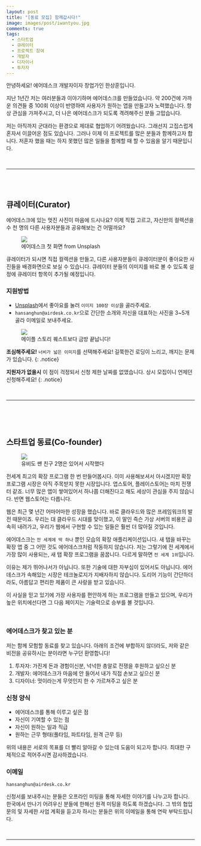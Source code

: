```yaml
---
layout: post
title: "[동료 모집] 함께갑시다!"
image: images/post/iwantyou.jpg
comments: true
tags: 
  - 스타트업
  - 큐레이터
  - 프로젝트 참여
  - 개발자
  - 디자이너
  - 투자자
---
```


안녕하세요! 에어데스크 개발자이자 창업가인 한상훈입니다.

지난 1년간 저는 여러분들과 이야기하며 에어데스크를 만들었습니다. 약 200건에 가까운 의견들 중 100회 이상이 반영하여 사용자가 원하는 앱을 만들고자 노력했습니다. 항상 관심을 가져주시고, 더 나은 에어데스크가 되도록 격려해주신 분들 고맙습니다. 

저는 아직까지 군대라는 환경으로 제대로 협업하기 어려웠습니다. 그래선지 고집스럽게 혼자서 이끌어온 점도 있습니다. 그러나 이제 이 프로젝트를 많은 분들과 함께하고자 합니다. 저혼자 했을 때는 하지 못했던 많은 일들을 함께할 때 할 수 있음을 알기 때문입니다.


<br>
<hr>
<br>
<br>


## 큐레이터(Curator)

에어데스크에 있는 멋진 사진이 마음에 드시나요? 이제 직접 고르고, 자신만의 컬렉션을 수 천 명의 다른 사용자분들과 공유해보는 건 어떨까요?

<figure>
  <img src="{{ site.url }}/images/post/airdesk.jpg">
  <figcaption>에어데스크 첫 화면 from Unsplash</figcaption>
</figure>

큐레이터가 되시면 직접 컬렉션을 만들고, 다른 사용자분들이 큐레이터분이 좋아요한 사진들을 배경화면으로 보실 수 있습니다. 큐레이터 분들의 이미지를 바로 볼 수 있도록 설정에 큐레이터 항목이 추가될 예정입니다. 


### 지원방법
* [Unsplash](https://unsplash.com)에서 좋아요를 눌러 `이미지 100장 이상`을 골라주세요.
* `hansanghun@airdesk.co.kr`으로 간단한 소개와 자신을 대표하는 사진을 3~5개 골라 이메일로 보내주세요.

<figure>
  <img src="{{ site.url }}/images/post/maple.jpg">
  <figcaption>메이플 스토리 퀘스트보다 금방 끝납니다!</figcaption>
</figure>

**조심해주세요!** `너비가 넓은 이미지`를 선택해주세요! 길쭉한건 로딩이 느리고, 깨지는 문제가 있습니다.
{: .notice}

**지원자가 없을시** 이 점이 걱정되서 신청 제한 날짜를 없앴습니다. 상시 모집이니 언제던 신청해주세요!
{: .notice}


<br>
<hr>
<br>
<br>
<br>

## 스타트업 동료(Co-founder)

<figure>
  <img src="{{ site.url }}/images/post/cross.jpg">
  <figcaption>유비도 쌘 친구 2명은 있어서 시작했다</figcaption>
</figure>

전세계 최고의 확장 프로그램 한 번 만들어봅시다. 이미 사용해보셔서 아시겠지만 확장 프로그램 시장은 아직 주목받지 못한 시장입니다. 앱스토어, 플레이스토어는 마치 전쟁터 같죠. 너무 많은 앱이 쌓여있어서 하나쯤 더해진다고 해도 세상이 관심을 주지 않습니다. 반면 웹스토어는 다릅니다. 

웹은 최근 몇 년간 어마어마한 성장을 했습니다. 바로 클라우드와 많은 프레임워크의 발전 때문이죠. 우리는 대 클라우드 시대를 맞이했고, 이 말인 즉슨 가상 서버의 비용은 급속히 내려가고, 우리가 웹에서 구현할 수 있는 일들은 훨씬 더 많아질 것입니다.

에어데스크는 `전 세계에 딱 하나` 뿐인 모습의 확장 애플리케이션입니다. 새 탭을 바꾸는 확장 앱 중 그 어떤 것도 에어데스크처럼 작동하지 않습니다. 저는 그렇기에 전 세계에서 가장 많이 사용되는, 새 탭 확장 프로그램을 꿈꿉니다. 다르게 말하면 `전 세계 1위`입니다.

이유는 제가 뛰어나서가 아닙니다. 또한 기술에 대한 자부심이 있어서도 아닙니다. 에어데스크가 속해있는 시장은 테크놀로지가 지배자하지 않습니다. 도리어 기능이 간단하더라도, 아름답고 편리한 제품이 큰 사랑을 받고 있습니다.

이 사실을 믿고 있기에 가장 사용자를 편안하게 하는 프로그램을 만들고 있으며, 우리가 높은 위치에선다면 그 다음 페이지는 기술력으로 승부를 볼 것입니다. 

<br>

### 에어데스크가 찾고 있는 분

저는 함께 모험할 동료를 찾고 있습니다. 아래의 조건에 부합하지 않더라도, 저와 같은 비전을 공유하시는 분이라면 누구던 환영합니다!

1. 투자자: 가진게 돈과 경험이신분, 넉넉한 총알로 전쟁을 후원하고 싶으신 분
2. 개발자: 에어데스크가 마음에 안 들어서 내가 직접 손보고 싶으신 분
3. 디자이너: 멋이라는게 무엇인지 한 수 가르쳐주고 싶은 분

### 신청 양식

* 에어데스크를 통해 이루고 싶은 점
* 자신이 기여할 수 있는 점
* 자신이 원하는 일과 직급
* 원하는 근무 형태(풀타임, 파트타임, 원격 근무 등)

위의 내용은 서로의 목표를 더 빨리 알아갈 수 있는데 도움이 되고자 합니다. 최대한 구체적으로 적어주시면 감사하겠습니다. 

### 이메일

`hansanghun@airdesk.co.kr`

신청서를 보내주시는 분들은 오프라인 미팅을 통해 자세한 이야기를 나누고자 합니다. 한국에서 만나기 어려우신 분들에 한해선 원격 미팅을 하도록 하겠습니다. 그 밖의 협업 문의 및 자세한 사업 계획을 듣고자 하시는 분들은 위의 이메일을 통해 연락 부탁드립니다.

<br>
<hr>
<br>
<br>
<br>
